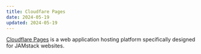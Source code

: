 ```yaml
---
title: Cloudfare Pages
date: 2024-05-19
updated: 2024-05-19
---
```

[Cloudflare Pages](https://pages.cloudflare.com/) is a web application hosting platform specifically designed for JAMstack websites.
